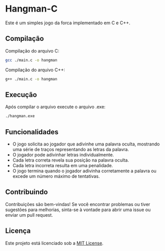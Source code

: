 # Hangman-C

Este é um simples jogo da forca implementado em C e C++.

## Compilação

Compilação do arquivo C:

```bash
gcc ./main.c -o hangman
```

Compilação do arquivo C++:

```bash
g++ ./main.c -o hangman
```

## Execução

Após compilar o arquivo execute o arquivo .exe:

```bash
./hangman.exe
```

## Funcionalidades

- O jogo solicita ao jogador que adivinhe uma palavra oculta, mostrando uma série de traços representando as letras da palavra.
- O jogador pode adivinhar letras individualmente.
- Cada letra correta revela sua posição na palavra oculta.
- Cada letra incorreta resulta em uma penalidade.
- O jogo termina quando o jogador adivinha corretamente a palavra ou excede um número máximo de tentativas.

## Contribuindo

Contribuições são bem-vindas! Se você encontrar problemas ou tiver sugestões para melhorias, sinta-se à vontade para abrir uma issue ou enviar um pull request.

## Licença

Este projeto está licenciado sob a [MIT License](https://github.com/itsryu/Hangman-C/blob/main/LICENSE).